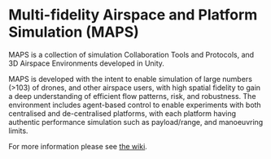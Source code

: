 # Multi-fidelity Airspace and Platform Simulation (MAPS)

MAPS is a collection of simulation Collaboration Tools and Protocols, and 3D Airspace Environments developed in Unity.

MAPS is developed with the intent to enable simulation of large numbers (>103) of drones, and other airspace users, with high spatial fidelity to gain a deep understanding of efficient flow patterns, risk, and robustness. The environment includes agent-based control to enable experiments with both centralised and de-centralised platforms, with each platform having authentic performance simulation such as payload/range, and manoeuvring limits.

For more information please see [the wiki](https://github.com/CASCADE-MAPS/MAPS/wiki).
